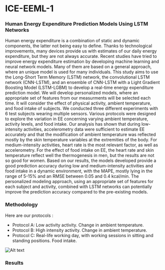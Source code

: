 # ICE-EEML-1
### Human Energy Expenditure Prediction Models Using LSTM Networks


Human energy expenditure is a combination of static and dynamic components, the latter not being easy to define. Thanks to technological improvements, many devices provide us with estimates of our daily energy expenditure, but they are not always accurate. Recent studies have tried to improve energy expenditure estimation by developing machine learning and neural network models. Many of them are based on a general approach, where an unique model is used for many individuals. This study aims to use the Long-Short Term Memory (LSTM) network, the convolutional LSTM network (CNN-LSTM), and an ensemble of CNN-LSTM with a Light Gradient Boosting Model (LSTM-LGBM) to develop a real-time energy expenditure prediction model. We will develop personalized models, where an appropriate set of features from our measurments will be selected each time. It will consider the effect of physical activity, ambient temperature, and food intake of subjects. We conducted three different experiments with 6 test subjects wearing multiple sensors. Various protocols were designed to explore the variation in EE concerning varying ambient temperature, activity levels, and food intake. Our analysis has shown that during low-intensity activities, accelerometry data were sufficient to estimate EE accurately and that the modification of ambient temperature was reflected mostly by the skin temperature variables at the extremities of the body. For medium-intensity activities, heart rate is the most relevant factor, as well as accelerometry. For the effect of food intake on EE, the heart rate and skin temperature reflect well the thermogenesis in men, but the results are not so good for women. Based on our results, the models developed provide a good prediction accuracy during low and medium-intensity activities and food intake in a dynamic environment, with the MAPE, mostly lying in the range of 5-15\% and an RMSE between 0.05 and 0.4 kcal/min. The personalized modeling approach, using an appropriate set of features for each subject and activity, combined with LSTM networks can potentially improve the prediction accuracy compared to the pre-existing models.


### Methodology

Here are our protocols :

- Protocol A: Low activity activity. Change in ambient temperature.
- Protocol B: High intensity activity. Change in ambient temperature.
- Protocol C: Real-life working day, with working sessions in sitting and standing positions. Food intake. 

![Alt text](FIGURES/models.jpg?raw=true "Title")


### Results 
